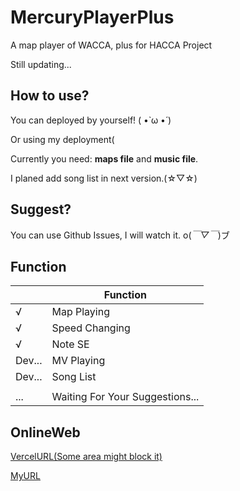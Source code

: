 # MercuryPlayerPlus

A map player of WACCA, plus for HACCA Project

Still updating...

## How to use?

You can deployed by yourself! ( •̀ ω •́ )

Or using my deployment( 

Currently you need: **maps file** and **music file**.

I planed add song list in next version.(☆▽☆)

## Suggest?

You can use Github Issues, I will watch it. o(*￣▽￣*)ブ

## Function


|  | Function |
| ------- | ------- |
|    √     |    Map Playing     |
|√ |Speed Changing|
|√|Note SE|
|Dev...|MV Playing|
|Dev...|Song List|
|||
|...|Waiting For Your Suggestions...|



## OnlineWeb

[VercelURL(Some area might block it)](https://mercury-player-plus.vercel.app/)

[MyURL](https://player.hacca.wenqi.ml)